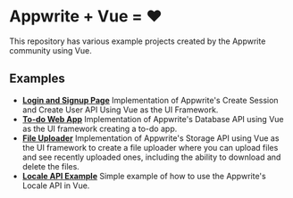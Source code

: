 # Appwrite + Vue = ❤️

This repository has various example projects created by the Appwrite community using Vue.

## Examples
- [**Login and Signup Page**](/example-auth/) Implementation of Appwrite's Create Session and Create User API Using Vue as the UI Framework.
- [**To-do Web App**](/example-database/) Implementation of Appwrite's Database API using Vue as the UI framework creating a to-do app.
- [**File Uploader**](/example-fileupload/) Implementation of Appwrite's Storage API using Vue as the UI framework to create a file uploader where you can upload files and see recently uploaded ones, including the ability to download and delete the files.
- [**Locale API Example**](/example-locale_api/) Simple example of how to use the Appwrite's Locale API in Vue.